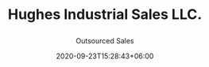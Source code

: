 ---
title: "Hughes Industrial Sales LLC.

"
date: 2020-09-23T15:28:43+06:00
draft: false
country: "USA
"
description: "Hughes Industrial Sales is an American owned company established in 1979, providing services and products to the Food Processing Industry. With a heavy emphasis on bakeries, snack foods, fruit and vegetable as well as meat and poultry processors, we pride ourselves in offering problem solving equipment, conveyors and accessories.  Our goal is to provide your company with the right solution for your unique process.  We strive for our equipment solutions to be the most hygienic and food-friendly available to the market.  Contact us today for the perfect solution to your needs!"
author: "Outsourced Sales"
# images: ["images/blog/branding-for-profit-book.jpg"]
keywords: ""
logo: "images/1.jpg"
address: "228 Westinghouse Blvd., Suite 104
Charlotte,
North Carolina
28273
USA"
contact: "Sue Groce
"
email: "sue@hughesindustrial.com
"
Phone:  "+1 704 395 0600

"
Fax: "+1 704 395 0602

​​​​​​​"
Website:  "www.hughesindustrial.com"
---